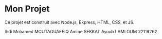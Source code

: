 # Mon Projet

Ce projet est construit avec Node.js, Express, HTML, CSS, et JS.

Sidi Mohamed MOUTAOUAFFIQ
Amine SEKKAT
Ayoub LAMLOUM 22118262
